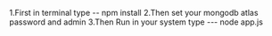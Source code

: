 1.First in terminal type -- npm install
2.Then set your mongodb atlas password and admin
3.Then Run in your system type --- node app.js
